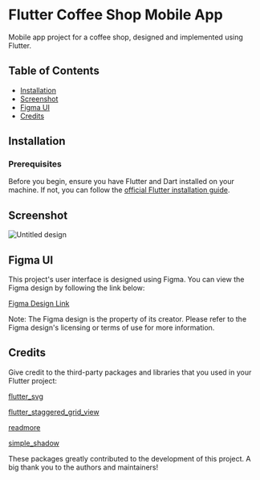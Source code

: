 # Flutter Coffee Shop Mobile App


Mobile app project for a coffee shop, designed and implemented using Flutter.

## Table of Contents
- [Installation](#installation)
- [Screenshot](#screenshot)
- [Figma UI](#figma-ui)
- [Credits](#credits)

## Installation


### Prerequisites

Before you begin, ensure you have Flutter and Dart installed on your machine. If not, you can follow the [official Flutter installation guide](https://flutter.dev/docs/get-started/install).

## Screenshot
![Untitled design](https://github.com/jeffrey-peter/flutter_coffee_shop/assets/158720910/4768d1ce-7e0e-47b0-9755-55b44eae7407)

## Figma UI
This project's user interface is designed using Figma. You can view the Figma design by following the link below:

[Figma Design Link](https://www.figma.com/community/file/1116708627748807811)

Note:
The Figma design is the property of its creator. Please refer to the Figma design's licensing or terms of use for more information.

## Credits
Give credit to the third-party packages and libraries that you used in your Flutter project:

[flutter_svg](https://pub.dev/packages/flutter_svg)

[flutter_staggered_grid_view](https://pub.dev/packages/flutter_staggered_grid_view)

[readmore](https://pub.dev/packages/readmore)

[simple_shadow](https://pub.dev/packages/simple_shadow)

These packages greatly contributed to the development of this project. A big thank you to the authors and maintainers!


